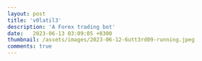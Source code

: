```yaml
---
layout: post
title: 'v0latil3'
description: 'A Forex trading bot'
date:   2023-06-13 03:09:05 +0300
thumbnail: /assets/images/2023-06-12-6utt3rd09-running.jpeg
comments: true
---
```


